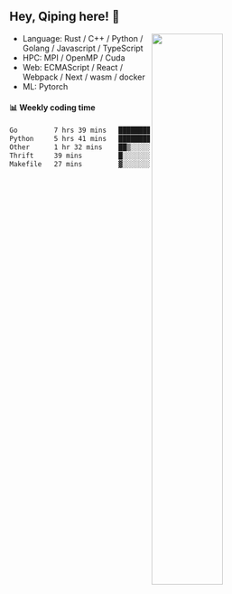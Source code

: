 

## Hey, Qiping here! :wave:

[<img align="right" width="50%" src="https://github-readme-stats.vercel.app/api?username=ppppqp&theme=dark&show_icons=true">](https://metrics.lecoq.io/ppppqp?template=classic)



-   Language: Rust / C++ / Python / Golang / Javascript / TypeScript
-   HPC: MPI / OpenMP / Cuda
-   Web: ECMAScript / React / Webpack / Next / wasm / docker
-   ML: Pytorch



#### :bar_chart: Weekly coding time

<!--START_SECTION:waka-->

```txt
Go         7 hrs 39 mins   ███████████▒░░░░░░░░░░░░░   45.09 %
Python     5 hrs 41 mins   ████████▒░░░░░░░░░░░░░░░░   33.48 %
Other      1 hr 32 mins    ██▒░░░░░░░░░░░░░░░░░░░░░░   09.11 %
Thrift     39 mins         █░░░░░░░░░░░░░░░░░░░░░░░░   03.88 %
Makefile   27 mins         ▓░░░░░░░░░░░░░░░░░░░░░░░░   02.65 %
```

<!--END_SECTION:waka-->
